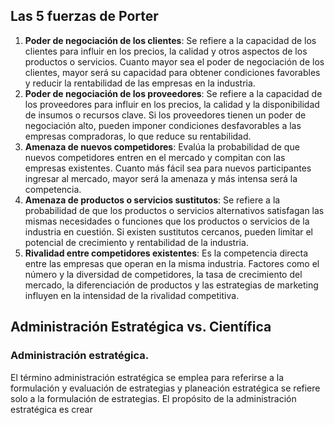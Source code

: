 ## Las 5 fuerzas de Porter
1. **Poder de negociación de los clientes**: Se refiere a la capacidad de los clientes para influir en los precios, la calidad y otros aspectos de los productos o servicios. Cuanto mayor sea el poder de negociación de los clientes, mayor será su capacidad para obtener condiciones favorables y reducir la rentabilidad de las empresas en la industria.
2. **Poder de negociación de los proveedores**: Se refiere a la capacidad de los proveedores para influir en los precios, la calidad y la disponibilidad de insumos o recursos clave. Si los proveedores tienen un poder de negociación alto, pueden imponer condiciones desfavorables a las empresas compradoras, lo que reduce su rentabilidad.
3. **Amenaza de nuevos competidores**: Evalúa la probabilidad de que nuevos competidores entren en el mercado y compitan con las empresas existentes. Cuanto más fácil sea para nuevos participantes ingresar al mercado, mayor será la amenaza y más intensa será la competencia.
4. **Amenaza de productos o servicios sustitutos**: Se refiere a la probabilidad de que los productos o servicios alternativos satisfagan las mismas necesidades o funciones que los productos o servicios de la industria en cuestión. Si existen sustitutos cercanos, pueden limitar el potencial de crecimiento y rentabilidad de la industria.
5. **Rivalidad entre competidores existentes**: Es la competencia directa entre las empresas que operan en la misma industria. Factores como el número y la diversidad de competidores, la tasa de crecimiento del mercado, la diferenciación de productos y las estrategias de marketing influyen en la intensidad de la rivalidad competitiva.

## Administración Estratégica vs. Científica
### Administración estratégica.
El término administración estratégica se emplea para referirse a la formulación y evaluación de estrategias y planeación estratégica se refiere solo a la formulación de estrategias.
El propósito de la administración estratégica es crear
